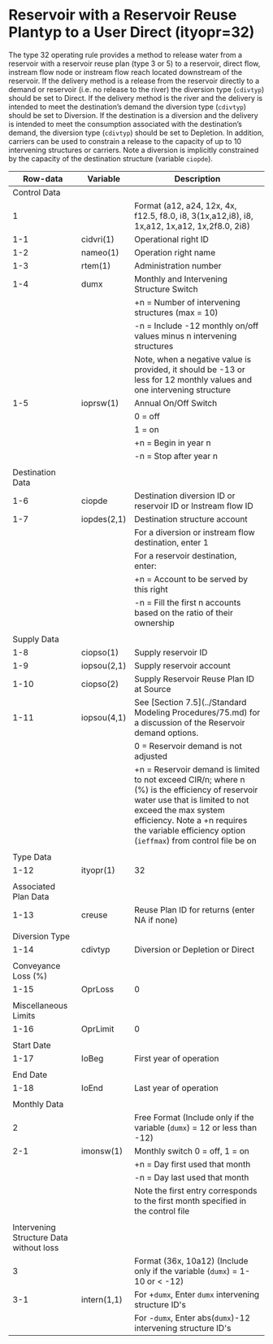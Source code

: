 # Reservoir with a Reservoir Reuse Plantyp to a User Direct (ityopr=32) #

The type 32 operating rule provides a method to release water from a reservoir with a reservoir reuse plan (type 3 or 5) to a reservoir, 
direct flow, instream flow node or instream flow reach located downstream of the reservoir. If the delivery method is a release from the 
reservoir directly to a demand or reservoir (i.e. no release to the river) the diversion type (`cdivtyp`) should be set to Direct. If the 
delivery method is the river and the delivery is intended to meet the destination’s demand the diversion type (`cdivtyp`) should be set to 
Diversion. If the destination is a diversion and the delivery is intended to meet the consumption associated with the destination’s demand, 
the diversion type (`cdivtyp`) should be set to Depletion. In addition, carriers can be used to constrain a release to the capacity of up to 
10 intervening structures or carriers. Note a diversion is implicitly constrained by the capacity of the destination structure (variable `ciopde`).

| Row-data							| Variable						| Description 								|				
| ------------------				| --------------------			| --------									|
| Control Data						| 								| 											|
| 1 								| 								| Format (a12, a24, 12x, 4x, f12.5, f8.0, i8, 3(1x,a12,i8), i8, 1x,a12, 1x,a12, 1x,2f8.0, 2i8)
| 1-1								| cidvri(1)						| Operational right ID
| 1-2								| nameo(1)						| Operation right name
| 1-3								| rtem(1)						| Administration number
| 1-4								| dumx							| Monthly and Intervening Structure Switch
| 									| 								| +n = Number of intervening structures (max = 10) 
| 									| 								| -n = Include -12 monthly on/off values minus n intervening structures
| 									| 								| Note, when a negative value is provided, it should be -13 or less for 12 monthly values and one intervening structure
| 1-5								| ioprsw(1)						| Annual On/Off Switch	
| 									| 								| 0 = off 
| 									| 								| 1 = on
| 									| 								| +n = Begin in year n
| 									| 								| -n = Stop after year n
| | | |
| Destination Data | | |
| 1-6								| ciopde						| Destination diversion ID or reservoir ID	or Instream flow ID
| 1-7								| iopdes(2,1)					| Destination structure account
| 									| 								| For a diversion or instream flow destination, enter 1
| 									| 								| For a reservoir destination, enter: 
| 									| 								| +n = Account to be served by this right
| 									| 								| -n = Fill the first n accounts based on the ratio of their ownership
| | | |
| Supply Data | | |
| 1-8								| ciopso(1)						| Supply reservoir ID
| 1-9								| iopsou(2,1)					| Supply reservoir account
| 1-10								| ciopso(2)						| Supply Reservoir Reuse Plan ID at Source
| 1-11								| iopsou(4,1)					| See [Section 7.5](../Standard Modeling Procedures/75.md) for a discussion of the Reservoir demand options. 
| 									| 								| 0 = Reservoir demand is not adjusted
| 									| 								| +n = Reservoir demand is limited to not exceed CIR/n; where n (%) is the efficiency of reservoir water use that is limited to not exceed the max system efficiency. Note a +n requires the variable efficiency option (`ieffmax`) from control file be on
| | | |
| Type Data | | |
| 1-12								| ityopr(1)						| 32
| | | |
| Associated Plan Data | | |
| 1-13								| creuse						| Reuse Plan ID for returns (enter NA if none)
| | | |
| Diversion Type | | |
| 1-14								| cdivtyp						| Diversion or Depletion or Direct
| | | |
| Conveyance Loss (%) | | |
| 1-15								| OprLoss						| 0
| | | |
| Miscellaneous Limits | | |
| 1-16								| OprLimit						| 0
| | | |
| Start Date | | |
| 1-17								| IoBeg							| First year of operation
| | | |
| End Date | | |
| 1-18								| IoEnd							| Last year of operation
| | | |
| Monthly Data | | |
| 2 								| 								| Free Format (Include only if the variable (`dumx`) = 12 or less than -12) 	
| 2-1								| imonsw(1)						| Monthly switch 0 = off, 1 = on
| 									| 								| +n = Day first used that month
| 									| 								| -n = Day last used that month
| 									| 								| Note the first entry corresponds to the first month specified in the control file
| | | |
| Intervening Structure Data without loss | | |
| 3 								| 								| Format (36x, 10a12) (Include only if the variable (`dumx`) = 1-10 or < -12) 
| 3-1								| intern(1,1)					| For +`dumx`, Enter `dumx` intervening structure ID's
| 									| 								| For -`dumx`, Enter abs(`dumx`)-12 intervening structure ID's
